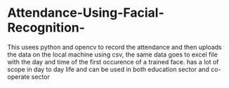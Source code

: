 # Attendance-Using-Facial-Recognition-
This usees python and opencv to record the attendance and then uploads the data on the local machine using csv, the same data goes to excel file with the day and time of the first occurence of a trained face. 
has a lot of scope in day to day life and can be used in both education sector and co-operate sector
